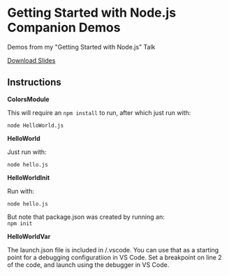 # Getting Started with Node.js Companion Demos
Demos from my "Getting Started with Node.js" Talk  

[Download Slides](https://www.slideshare.net/JustinReock/getting-started-with-nodejs-165630907)

## Instructions

**ColorsModule**  

This will require an `npm install` to run, after which just run with:  

`node HelloWorld.js`  


**HelloWorld**  

Just run with:  

`node hello.js`  


**HelloWorldInit**  

Run with:  

`node hello.js`  

But note that package.json was created by running an:   
`npm init`  



**HelloWorldVar**  

The launch.json file is included in /.vscode.  You can use that as a starting point for a debugging configuratiion in VS Code.  Set a breakpoint on line 2 of the code, and launch using the debugger in VS Code.
